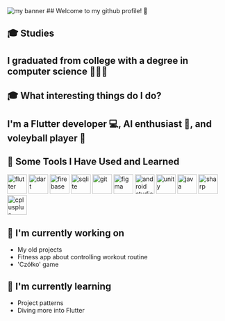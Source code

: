 <img src="https://github.com/user-attachments/assets/64833952-d7b4-42a8-9fca-6ae364bac9d0" alt="my banner">
## Welcome to my github profile! 👋

## 🎓 Studies
<h2>
I graduated from college with a degree in computer science 👨🏻‍💻
</h2> 

## 🎓 What interesting things do I do?
<h2>
I'm a Flutter developer 💻, AI enthusiast 🤖, and voleyball player 🏐
</h2> 

## 🚀 Some Tools I Have Used and Learned
<p align="left">
<img src="https://github.com/user-attachments/assets/91d865fe-c8b0-4b7f-bf6e-c1f4254860d9" alt="flutter" width="45" height="45"/>
<img src="(https://github.com/user-attachments/assets/34f4273e-3d3f-4357-a1d6-0b3bb0a0137a" alt="dart" width="45" height="45"/>
<img src="https://github.com/user-attachments/assets/c90361d2-d26f-433b-8dde-a1517bd9256c" alt="firebase" width="45" height="45"/>
<img src="(https://github.com/user-attachments/assets/9a95e133-d3f9-4cdc-9d97-57d08d155f9f" alt="sqlite" width="45" height="45"/>
<img src="(https://github.com/user-attachments/assets/5f54f949-ef73-4a51-bbf8-5bf62096e915" alt="git" width="45" height="45"/>
<img src="(https://github.com/user-attachments/assets/57087365-2aab-419d-a5b8-bf7d3eba3546" alt="figma" width="45" height="45"/>
<img src="(https://github.com/user-attachments/assets/d68684d3-aec9-47c1-8384-1fe3460663f5" alt="android studio" width="45" height="45"/>
<img src="(https://github.com/user-attachments/assets/f52bafba-dc17-4994-bc94-57a8f2063a32" alt="unity" width="45" height="45"/>
<img src="(https://github.com/user-attachments/assets/dff3c47b-68e2-44ca-aaa5-8c30a2802a83" alt="java" width="45" height="45"/>
<img src="(https://github.com/user-attachments/assets/196af12b-cb6c-4b66-ad0c-8333f87962b4" alt="sharp" width="45" height="45"/>
<img src="(https://github.com/user-attachments/assets/bd39d021-a222-4736-b846-d4d1075c9c0f" alt="cplusplus" width="45" height="45"/>
</p>

## 🔭 I'm currently working on

- My old projects
- Fitness app about controlling workout routine
- 'Czółko' game

## 🌱 I'm currently learning

- Project patterns
- Diving more into Flutter 

<!--
**zysek11/zysek11** is a ✨ _special_ ✨ repository because its `README.md` (this file) appears on your GitHub profile.

Here are some ideas to get you started:

- 🔭 I’m currently working on ...
- 🌱 I’m currently learning ...
- 👯 I’m looking to collaborate on ...
- 🤔 I’m looking for help with ...
- 💬 Ask me about ...
- 📫 How to reach me: ...
- 😄 Pronouns: ...
- ⚡ Fun fact: ...
-->
